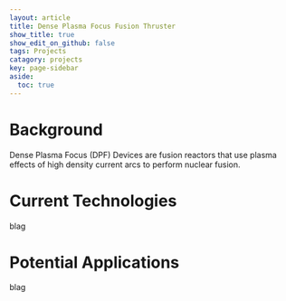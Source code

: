 ```yaml
---
layout: article
title: Dense Plasma Focus Fusion Thruster
show_title: true
show_edit_on_github: false
tags: Projects
catagory: projects
key: page-sidebar
aside:
  toc: true
---
```


# Background
Dense Plasma Focus (DPF) Devices are fusion reactors that use plasma effects of high density current arcs to perform nuclear fusion.

# Current Technologies

blag


# Potential Applications

blag

